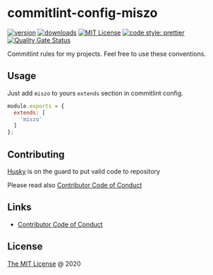 # commitlint-config-miszo

[![version](https://img.shields.io/npm/v/commitlint-config-miszo.svg?style=flat-square)](https://www.npmjs.com/package/commitlint-config-miszo)
[![downloads](https://img.shields.io/npm/dw/commitlint-config-miszo.svg?style=flat-square)](https://npm-stat.com/charts.html?package=commitlint-config-miszo&from=2019-02-24)
[![MIT License](https://img.shields.io/npm/l/commitlint-config-miszo.svg?style=flat-square)](http://opensource.org/licenses/MIT)
[![code style: prettier](https://img.shields.io/badge/code_style-prettier-ff69b4.svg?style=flat-square)](https://github.com/prettier/prettier)
[![Quality Gate Status](https://sonarcloud.io/api/project_badges/measure?project=commitlint-config-miszo&metric=alert_status)](https://sonarcloud.io/dashboard?id=commitlint-config-miszo)

Commitlint rules for my projects. Feel free to use these conventions.

## Usage

Just add `miszo` to yours `extends` section in commitlint config.

```javascript
module.exports = {
  extends: [
    'miszo'
  ]
};
```

## Contributing

[Husky](https://github.com/typicode/husky) is on the guard to put valid code to repository

Please read also [Contributor Code of Conduct](./CODE_OF_CONDUCT.md)

## Links

- [Contributor Code of Conduct](./CODE_OF_CONDUCT.md)

## License

[The MIT License](https://miszo.mit-license.org) @ 2020
